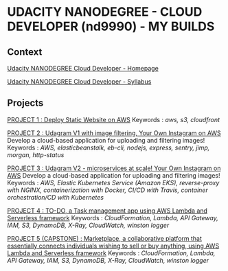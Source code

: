 # UDACITY NANODEGREE - CLOUD DEVELOPER (nd9990) - MY BUILDS

## Context

[Udacity NANODEGREE Cloud Developer - Homepage](https://www.udacity.com/course/cloud-developer-nanodegree--nd9990)

[Udacity NANODEGREE Cloud Developer - Syllabus](https://d20vrrgs8k4bvw.cloudfront.net/documents/en-US/Cloud+Developer+Nanodegree+program+Syllabus.pdf)

## Projects

[PROJECT 1 : Deploy Static Website on AWS](project1-deploy-static-website-on-aws)
    Keywords : _aws, s3, cloudfront_

[PROJECT 2 : Udagram V1 with image filtering, Your Own Instagram on AWS](project2-image-filter)
Develop a cloud-based application for uploading and filtering images!
    Keywords : _AWS, elasticbeanstalk, eb-cli, nodejs, express, sentry, jimp, morgan, http-status_

[PROJECT 3 : Udagram V2 - microservices at scale! Your Own Instagram on AWS](https://github.com/kendyjm/udagram-photo-sharing-social-microservices)
Develop a cloud-based application for uploading and filtering images!
    Keywords : _AWS, Elastic Kubernetes Service (Amazon EKS), reverse-proxy with NGINX, containerization with Docker, CI/CD with Travis, container orchestration/CD with Kubernetes_

[PROJECT 4 : TO-DO, a Task management app using AWS Lambda and Serverless framework](https://github.com/kendyjm/todo-app-serverless)
    Keywords : _CloudFormation, Lambda, API Gateway, IAM, S3, DynamoDB, X-Ray, CloudWatch, winston logger_

[PROJECT 5 (CAPSTONE) : Marketplace, a collaborative platform that essentially connects individuals wishing to sell or buy anything, using AWS Lambda and Serverless framework](https://github.com/kendyjm/marketplace)
    Keywords : _CloudFormation, Lambda, API Gateway, IAM, S3, DynamoDB, X-Ray, CloudWatch, winston logger_
